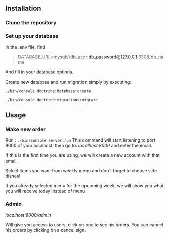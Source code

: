 ## Installation
### Clone the repository

### Set up your database 

In the .env file, find 
>DATABASE_URL=mysql://db_user:db_password@127.0.0.1:3306/db_name

And fill in your database options.

Create new database and run migration simply by executing:

```./bin/console doctrine:database:create``` 

```./bin/console doctrine:migrations:migrate``` 


## Usage


### Make new order
Run :
```./bin/console server:run``` 
This command will start listening to port 8000 of your localhost, then go to: *localhost:8000* and enter the email.

If this is the first time you are using, we will create a new account with that email. 

Select items you want from weekly menu and don`t forget to choose side dishes!

If you already selected menu for the upcoming week, we will show you what you will receive today instead of menu.

### Admin

*localhost:8000/admin*

Will give you access to users, click on one to see his orders. You can cancel his orders by clicking on a cancel sign.



